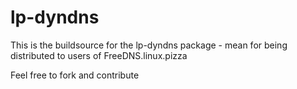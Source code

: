 # lp-dyndns

This is the buildsource for the lp-dyndns package - mean for being distributed to users of FreeDNS.linux.pizza


Feel free to fork and contribute
